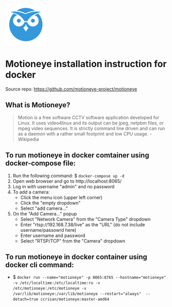 ![motioneye logo](https://raw.githubusercontent.com/motioneye-project/motioneye/502614c699133b93f78d67492a6d2a502d366825/extra/motioneye.svg)
# Motioneye installation instruction for docker
Source repo: https://github.com/motioneye-project/motioneye

## What is Motioneye?
>Motion is a free software CCTV software application developed for Linux. It uses video4linux and its output can be jpeg, netpbm files, or mpeg video sequences. It is strictly command line driven and can run as a daemon with a rather small footprint and low CPU usage. - Wikipedia

## To run motioneye in docker comtainer using docker-compose file:
1. Run the following command: $ `docker-compose up -d`
2. Open web browser and go to http://localhost:8065/
3. Log in with username "admin" and no password
4. To add a camera:
   - Click the menu icon (upper left corner)
   - Click the "empty dropdown"
   - Select "add camera..."
5. On the "Add Camera..." popup
   - Select "Network Camera" from the "Camera Type" dropdown
   - Enter "rtsp://192.168.7.38/live" as the "URL" (do not include username/passowrd here)
   - Enter username and password
   - Select "RTSP/TCP" from the "Camera" dropdown

## To run motioneye in docker container using docker cli command:
   - $ `docker run --name="motioneye" -p 8065:8765 --hostname="motioneye" -v /etc/localtime:/etc/localtime:ro -v /etc/motioneye:/etc/motioneye -v /var/lib/motioneye:/var/lib/motioneye --restart="always"  --detach=true ccrisan/motioneye:master-amd64`
